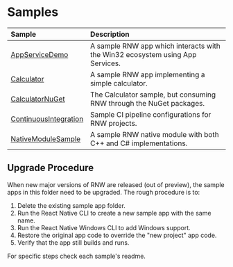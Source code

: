 # Samples

<div align="center">

| Sample | Description |
|:-------|:------------|
| [AppServiceDemo](./AppServiceDemo) | A sample RNW app which interacts with the Win32 ecosystem using App Services. |
| [Calculator](./Calculator) | A sample RNW app implementing a simple calculator. |
| [CalculatorNuGet](./CalculatorNuGet) | The Calculator sample, but consuming RNW through the NuGet packages. |
| [ContinuousIntegration](./ContinuousIntegration) | Sample CI pipeline configurations for RNW projects. |
| [NativeModuleSample](./NativeModuleSample) | A sample RNW native module with both C++ and C# implementations. |

</div>

## Upgrade Procedure

When new major versions of RNW are released (out of preview), the sample apps in this folder need to be upgraded. The rough procedure is to:

1. Delete the existing sample app folder.
2. Run the React Native CLI to create a new sample app with the same name.
3. Run the React Native Windows CLI to add Windows support.
4. Restore the original app code to override the "new project" app code.
5. Verify that the app still builds and runs.

For specific steps check each sample's readme.
